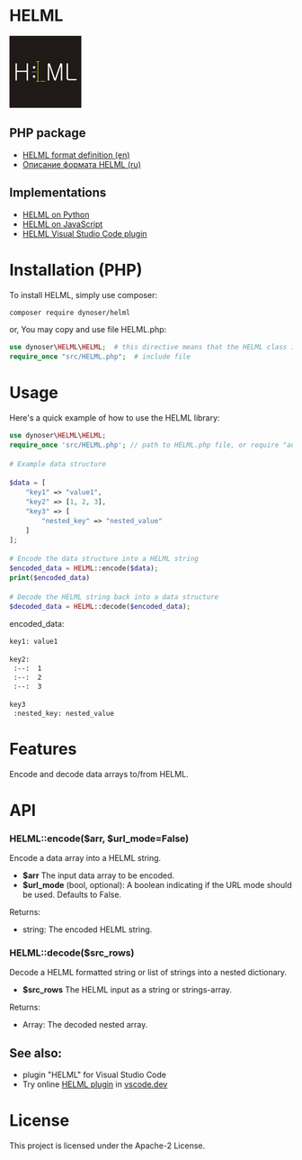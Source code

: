 # HELML

![helml-logo](https://github.com/dynoser/HELML/raw/master/logo/icon.png)

## PHP package

* [HELML format definition (en)](https://github.com/dynoser/HELML/blob/master/docs/README-HELML_en.md)
* [Описание формата HELML (ru)](https://github.com/dynoser/HELML/blob/master/docs/README-HELML_ru.md)

## Implementations

- [HELML on Python](https://github.com/dynoser/HELML/blob/master/Python)
- [HELML on JavaScript](https://github.com/dynoser/HELML/blob/master/JavaScript)
- [HELML Visual Studio Code plugin](https://github.com/dynoser/HELML/blob/master/helml-vscode-plugin)

# Installation (PHP)
To install HELML, simply use composer:

```bash
composer require dynoser/helml
```

or, You may copy and use file HELML.php:

```PHP
use dynoser\HELML\HELML;  # this directive means that the HELML class is in the namespace "dynoser\HELML"
require_once "src/HELML.php";  # include file
```

# Usage

Here's a quick example of how to use the HELML library:

```PHP
use dynoser\HELML\HELML;
require_once 'src/HELML.php'; // path to HELML.php file, or require "autoload.php"

# Example data structure

$data = [
    "key1" => "value1",
    "key2" => [1, 2, 3],
    "key3" => [
        "nested_key" => "nested_value"
    ]
];

# Encode the data structure into a HELML string
$encoded_data = HELML::encode($data);
print($encoded_data)

# Decode the HELML string back into a data structure
$decoded_data = HELML::decode($encoded_data);
```
encoded_data:
```console
key1: value1

key2:
 :--:  1
 :--:  2
 :--:  3

key3
 :nested_key: nested_value
```

# Features
Encode and decode data arrays to/from HELML.

# API

### **HELML::encode**($arr, $url_mode=False)

Encode a data array into a HELML string.

- **$arr** The input data array to be encoded.
- **$url_mode** (bool, optional): A boolean indicating if the URL mode should be used. Defaults to False.

Returns:

- string: The encoded HELML string.

### **HELML::decode**($src_rows)

Decode a HELML formatted string or list of strings into a nested dictionary.

- **$src_rows** The HELML input as a string or strings-array.

Returns:

- Array: The decoded nested array.

## See also:
 * plugin "HELML" for Visual Studio Code
 * Try online [HELML plugin](https://marketplace.visualstudio.com/items?itemName=dynoser.helml) in [vscode.dev](https://vscode.dev)


# License
This project is licensed under the Apache-2 License.
